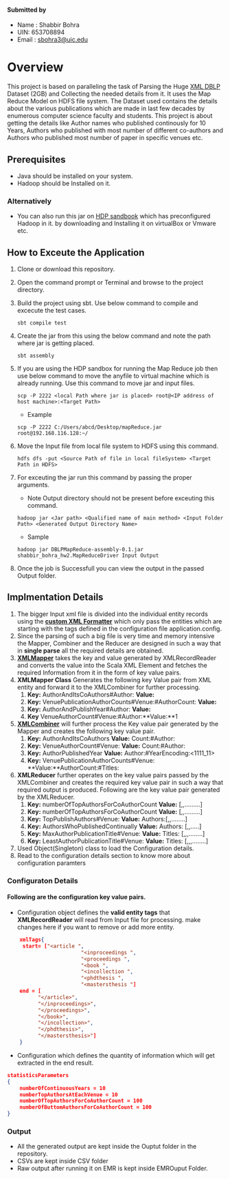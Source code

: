 #### Submitted by
- Name : Shabbir Bohra
- UIN: 653708894
- Email : sbohra3@uic.edu

# Overview

This project is based on paralleling the task of Parsing the Huge [XML DBLP](https://dblp.uni-trier.de/xml/) Dataset (2GB) and Collecting the needed 
details from it. It uses the Map Reduce Model on HDFS file system. The Dataset used contains the details about the 
various publications which are made in last few decades by enumerous computer science faculty and students. This project
is about getting the details like Author names who published continously for 10 Years, Authors who published with
most number of different co-authors and Authors who published most number of paper in specific venues etc.

## Prerequisites
- Java should be installed on your system.
- Hadoop should be Installed on it.

### Alternatively 
- You can also run this jar on [HDP sandbook](https://www.cloudera.com/downloads/hortonworks-sandbox.html) which has preconfigured Hadoop in it. by downloading and Installing it
  on virtualBox or Vmware etc.

## How to Exceute the Application
1. Clone or download this repository.
2. Open the command prompt or Terminal and browse to the project directory.
3. Build the project using sbt. Use below command to compile and excecute the test cases.
	
	```
	sbt compile test
	```
	
4. Create the jar from this using the below command and note the path where jar is getting placed.
	
	```
	sbt assembly 
	```
	
5. If you are using the HDP sandbox for running the Map Reduce job then use below command to move the anyfile to
	virtual machine which is already running. Use this command to move jar and input files.
	
	``` 
	scp -P 2222 <local Path where jar is placed> root@<IP address of host machine>:<Target Path>
	```
	
	- Example
	
	```
	scp -P 2222 C:/Users/abcd/Desktop/mapReduce.jar root@192.168.116.128:~/ 
	```
	
6. Move the Input file from local file system to HDFS using this command.
	
	``` 
	hdfs dfs -put <Source Path of file in local fileSystem> <Target Path in HDFS>
	```
	
7. For exceuting the jar run this command by passing the proper arguments. 
	- Note Output directory should not be present before exceuting this command.
	
	``` 
	hadoop jar <Jar path> <Qualified name of main method> <Input Folder Path> <Generated Output Directory Name>
	```
	
	- Sample 
	
	``` 
	hadoop jar DBLPMapReduce-assembly-0.1.jar shabbir_bohra_hw2.MapReduceDriver Input Output
	```
	
8. Once the job is Successfull you can view the output in the passed Output folder.

## Implmentation Details
1. The bigger Input xml file is divided into the individual entity records using the [**custom XML Formatter**](https://bitbucket.org/sbohra3/shabbir_bohra_hw2/src/master/src/main/scala/Utils/XMLInputFormat.java) 
	which only pass the entities which are starting with the tags defined in the configuration file application.config.
2.	Since the parsing of such a big file is very time and memory intensive the Mapper, Combiner and the Reducer are
	designed in such a way that in **single parse** all the required details are obtained.
2. [**XMLMapper**](src/main/scala/XMLMapper.scala) takes the key and value generated by XMLRecordReader and converts the value into the Scala
	XML Element and fetches the required Information from it in the form of key value pairs.
3. **XMLMapper Class** Generates the following key Value pair from XML entity and forward it to the XMLCombiner for 
further processing.
	1. **Key:** AuthorAndItsCoAuthors#Author:<AuthorName> **Value:** <Co-AuthorName>
	2. **Key:** VenuePublicationAuthorCounts#Venue:<VenueName>#AuthorCount:<NumberOfAuthors> **Value:** <Name of Title>
	3. **Key:** AuthorAndPublishYear#Author:<AuthorName> **Value:**<Year>
	4. **Key** VenueAuthorCount#Venue:<VenueName>#Author:<AuthorName>**Value:**1
4. [**XMLCombiner**](https://bitbucket.org/sbohra3/shabbir_bohra_hw2/src/master/src/main/scala/XMLCombiner.scala) will further process the Key value pair generated by the Mapper and creates the following 
	key value pair.
	1. **Key:** AuthorAndItsCoAuthors **Value:** Count:<CoAuthor Count>#Author:<AuthorName>
	2. **Key:** VenueAuthorCount#Venue:<VenueName> **Value:** Count:<Number of Publication>#Author:<AuthorName>
	3. **Key:** AuthorPublishedYear **Value:** Author:<AuthorName>#YearEncoding:<1111_11>
	4. **Key:** VenuePublicationAuthorCounts#Venue:<VenueName> **Value:**AuthorCount:<NumberOfAuthors>#Titles:<titles separated by
	comma>
5. **XMLReducer** further operates on the key value pairs passed by the XMLCombiner and creates the required
	key value pair in such a way that required output is produced. Following are the key value pair generated by 
	the XMLReducer.
	1. **Key:** numberOfTopAuthorsForCoAuthorCount **Value:** [<Author1>,<Author2>,<Author3>.........]
	2. **Key:** numberOfTopAuthorsForCoAuthorCount **Value:** [<Author1>,<Author2>,<Author3>.........]
	3. **Key:** TopPublishAuthors#Venue:<VenueName> **Value:** Authors:[<author1>,<author2>,........]
	4. **Key:** AuthorsWhoPublishedContinually **Value:** Authors: [<Author1>,<Author2>,<Author3>.....]
	5. **Key:** MaxAuthorPublicationTitle#Venue:<VenueName> **Value:** Titles: [<title1>,<title2>,<title3>,........]
	6. **Key:** LeastAuthorPublicationTitle#Venue:<VenueName> **Value:** Titles: [<title1>,<title2>,<title3>,........]
6. Used Object(Singleton) class to load the Configuration details.
7. Read to the configuration details section to know more about configuration paramters

### Configuraton Details

#### Following are the configuration key value pairs.

- Configuration object defines the **valid entity tags** that **XMLRecordReader** will read from Input file
	for processing. make changes here if you want to remove or add more entity.
	
```json
	xmlTags{
	 start= ["<article ",
						"<inproceedings ",
						"<proceedings ",
						"<book ",
						"<incollection ",
						"<phdthesis ",
						"<mastersthesis "]
	end = [
		  "</article>",
		  "</inproceedings>",
		  "</proceedings>",
		  "</book>",
		  "</incollection>",
		  "</phdthesis>",
		  "</mastersthesis>"]
	}
```

- Configuration which defines the quantity of information which will get extracted in the end result.
```json
statisticsParameters
{
	numberOfContinuousYears = 10
	numberTopAuthorsAtEachVenue = 10
	numberOfTopAuthorsForCoAuthorCount = 100
	numberOfButtomAuthorsForCoAuthorCount = 100
}
```

### Output
- All the generated output are kept inside the Ouptut folder in the repository.
- CSVs are kept inside CSV folder
- Raw output after running it on EMR is kept inside EMROuput Folder.


